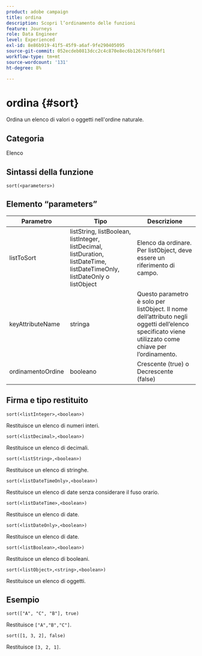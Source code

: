 ```yaml
---
product: adobe campaign
title: ordina
description: Scopri l’ordinamento delle funzioni
feature: Journeys
role: Data Engineer
level: Experienced
exl-id: 8e86b919-41f5-45f9-a6af-9fe290405095
source-git-commit: 052ecdeb0813dcc2c4c870e8ec6b12676fbf60f1
workflow-type: tm+mt
source-wordcount: '131'
ht-degree: 8%

---
```


# ordina {#sort}

Ordina un elenco di valori o oggetti nell&#39;ordine naturale.

## Categoria

Elenco

## Sintassi della funzione

`sort(<parameters>)`

## Elemento “parameters”

| Parametro | Tipo | Descrizione |
|-----------|------------------|------------------|
| listToSort | listString, listBoolean, listInteger, listDecimal, listDuration, listDateTime, listDateTimeOnly, listDateOnly o listObject | Elenco da ordinare. Per listObject, deve essere un riferimento di campo. |
| keyAttributeName | stringa | Questo parametro è solo per listObject. Il nome dell’attributo negli oggetti dell’elenco specificato viene utilizzato come chiave per l’ordinamento. |
| ordinamentoOrdine | booleano | Crescente (true) o Decrescente (false) |

## Firma e tipo restituito

`sort(<listInteger>,<boolean>)`

Restituisce un elenco di numeri interi.

`sort(<listDecimal>,<boolean>)`

Restituisce un elenco di decimali.

`sort(<listString>,<boolean>)`

Restituisce un elenco di stringhe.

`sort(<listDateTimeOnly>,<boolean>)`

Restituisce un elenco di date senza considerare il fuso orario.

`sort(<listDateTime>,<boolean>)`

Restituisce un elenco di date.

`sort(<listDateOnly>,<boolean>)`

Restituisce un elenco di date.

`sort(<listBoolean>,<boolean>)`

Restituisce un elenco di booleani.

`sort(<listObject>,<string>,<boolean>)`

Restituisce un elenco di oggetti.

## Esempio

`sort(["A", "C", "B"], true)`

Restituisce `["A","B","C"]`.

`sort([1, 3, 2], false)`

Restituisce `[3, 2, 1]`.

